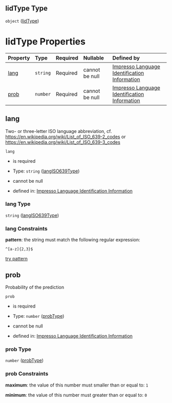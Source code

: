 ## lidType Type

`object` ([lidType](language_identification-definitions-lidtype.md))

# lidType Properties

| Property      | Type     | Required | Nullable       | Defined by                                                                                                                                                                                                                                                                   |
| :------------ | :------- | :------- | :------------- | :--------------------------------------------------------------------------------------------------------------------------------------------------------------------------------------------------------------------------------------------------------------------------- |
| [lang](#lang) | `string` | Required | cannot be null | [Impresso Language Identification Information](language_identification-definitions-lidtype-properties-langiso639type.md "https://impresso.github.io/impresso-schemas/json/language_identification/language_identification.schema.json#/definitions/lidType/properties/lang") |
| [prob](#prob) | `number` | Required | cannot be null | [Impresso Language Identification Information](language_identification-definitions-lidtype-properties-probtype.md "https://impresso.github.io/impresso-schemas/json/language_identification/language_identification.schema.json#/definitions/lidType/properties/prob")       |

## lang

Two- or three-letter ISO language abbreviation, cf. <https://en.wikipedia.org/wiki/List_of_ISO_639-2_codes> or <https://en.wikipedia.org/wiki/List_of_ISO_639-3_codes>

`lang`

*   is required

*   Type: `string` ([langISO639Type](language_identification-definitions-lidtype-properties-langiso639type.md))

*   cannot be null

*   defined in: [Impresso Language Identification Information](language_identification-definitions-lidtype-properties-langiso639type.md "https://impresso.github.io/impresso-schemas/json/language_identification/language_identification.schema.json#/definitions/lidType/properties/lang")

### lang Type

`string` ([langISO639Type](language_identification-definitions-lidtype-properties-langiso639type.md))

### lang Constraints

**pattern**: the string must match the following regular expression:&#x20;

```regexp
^[a-z]{2,3}$
```

[try pattern](https://regexr.com/?expression=%5E%5Ba-z%5D%7B2%2C3%7D%24 "try regular expression with regexr.com")

## prob

Probability of the prediction

`prob`

*   is required

*   Type: `number` ([probType](language_identification-definitions-lidtype-properties-probtype.md))

*   cannot be null

*   defined in: [Impresso Language Identification Information](language_identification-definitions-lidtype-properties-probtype.md "https://impresso.github.io/impresso-schemas/json/language_identification/language_identification.schema.json#/definitions/lidType/properties/prob")

### prob Type

`number` ([probType](language_identification-definitions-lidtype-properties-probtype.md))

### prob Constraints

**maximum**: the value of this number must smaller than or equal to: `1`

**minimum**: the value of this number must greater than or equal to: `0`

